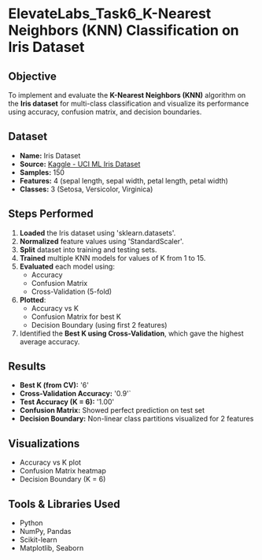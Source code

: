 # ElevateLabs_Task6_K-Nearest Neighbors (KNN) Classification on Iris Dataset

## Objective
To implement and evaluate the **K-Nearest Neighbors (KNN)** algorithm on the **Iris dataset** for multi-class classification and visualize its performance using accuracy, confusion matrix, and decision boundaries.

## Dataset
- **Name:** Iris Dataset  
- **Source:** [Kaggle - UCI ML Iris Dataset](https://www.kaggle.com/datasets/uciml/iris)
- **Samples:** 150  
- **Features:** 4 (sepal length, sepal width, petal length, petal width)  
- **Classes:** 3 (Setosa, Versicolor, Virginica)

## Steps Performed

1. **Loaded** the Iris dataset using 'sklearn.datasets'.
2. **Normalized** feature values using 'StandardScaler'.
3. **Split** dataset into training and testing sets.
4. **Trained** multiple KNN models for values of K from 1 to 15.
5. **Evaluated** each model using:
   - Accuracy
   - Confusion Matrix
   - Cross-Validation (5-fold)
6. **Plotted**:
   - Accuracy vs K
   - Confusion Matrix for best K
   - Decision Boundary (using first 2 features)
7. Identified the **Best K using Cross-Validation**, which gave the highest average accuracy.

## Results

- **Best K (from CV):** '6'
- **Cross-Validation Accuracy:** '0.9'`
- **Test Accuracy (K = 6):** '1.00'
- **Confusion Matrix:** Showed perfect prediction on test set
- **Decision Boundary:** Non-linear class partitions visualized for 2 features

## Visualizations

- Accuracy vs K plot
- Confusion Matrix heatmap
- Decision Boundary (K = 6)

## Tools & Libraries Used

- Python
- NumPy, Pandas
- Scikit-learn
- Matplotlib, Seaborn
